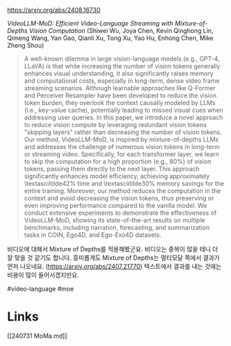 https://arxiv.org/abs/2408.16730

*VideoLLM-MoD: Efficient Video-Language Streaming with Mixture-of-Depths Vision Computation* (Shiwei Wu, Joya Chen, Kevin Qinghong Lin, Qimeng Wang, Yan Gao, Qianli Xu, Tong Xu, Yao Hu, Enhong Chen, Mike Zheng Shou)

> A well-known dilemma in large vision-language models (e.g., GPT-4, LLaVA) is that while increasing the number of vision tokens generally enhances visual understanding, it also significantly raises memory and computational costs, especially in long-term, dense video frame streaming scenarios. Although learnable approaches like Q-Former and Perceiver Resampler have been developed to reduce the vision token burden, they overlook the context causally modeled by LLMs (i.e., key-value cache), potentially leading to missed visual cues when addressing user queries. In this paper, we introduce a novel approach to reduce vision compute by leveraging redundant vision tokens "skipping layers" rather than decreasing the number of vision tokens. Our method, VideoLLM-MoD, is inspired by mixture-of-depths LLMs and addresses the challenge of numerous vision tokens in long-term or streaming video. Specifically, for each transformer layer, we learn to skip the computation for a high proportion (e.g., 80\%) of vision tokens, passing them directly to the next layer. This approach significantly enhances model efficiency, achieving approximately \textasciitilde42\% time and \textasciitilde30\% memory savings for the entire training. Moreover, our method reduces the computation in the context and avoid decreasing the vision tokens, thus preserving or even improving performance compared to the vanilla model. We conduct extensive experiments to demonstrate the effectiveness of VideoLLM-MoD, showing its state-of-the-art results on multiple benchmarks, including narration, forecasting, and summarization tasks in COIN, Ego4D, and Ego-Exo4D datasets.

비디오에 대해서 Mixture of Depths를 적용해봤군요. 비디오는 중복이 많을 테니 더 잘 맞을 것 같기도 합니다. 흥미롭게도 Mixture of Depths는 멀티모달 쪽에서 결과가 먼저 나오네요. (https://arxiv.org/abs/2407.21770) 텍스트에서 결과를 내는 것에는 비용이 많이 들어서겠지만요.

#video-language #moe

# Links

[[240731 MoMa.md]]